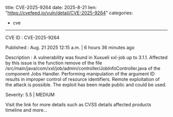  
title: CVE-2025-9264
date: 2025-8-21
lien: "https://cvefeed.io/vuln/detail/CVE-2025-9264"
categories:
  - cve
---

CVE ID : CVE-2025-9264

Published :  Aug. 21
2025
12:15 a.m. | 6 hours
36 minutes ago

Description : A vulnerability was found in Xuxueli xxl-job up to 3.1.1. Affected by this issue is the function remove of the file /src/main/java/com/xxl/job/admin/controller/JobInfoController.java of the component Jobs Handler. Performing manipulation of the argument ID results in improper control of resource identifiers. Remote exploitation of the attack is possible. The exploit has been made public and could be used.

Severity: 5.5 | MEDIUM

Visit the link for more details
such as CVSS details
affected products
timeline
and more...
